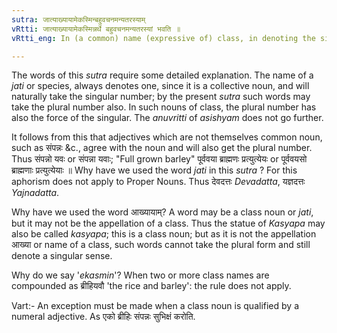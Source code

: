```yaml
---
sutra: जात्याख्यायामेकस्मिन्बहुवचनमन्यतरस्याम्
vRtti: जात्याख्यायामेकस्मिन्नर्थे बहुवचनमन्यतरस्यां भवति ॥
vRtti_eng: In (a common) name (expressive of) class, in denoting the singular, the plural is optionally employed.

---
```

The words of this _sutra_ require some detailed explanation. The name of a _jati_ or species, always denotes one, since it is a collective noun, and will naturally take the singular number; by the present _sutra_ such words may take the plural number also. In such nouns of class, the plural number has also the force of the singular. The _anuvritti_ of _asishyam_ does not go further.

It follows from this that adjectives which are not themselves common noun, such as संपन्नः &c., agree with the noun and will also get the plural number. Thus संपन्नो यवः or संपन्ना यवाः; "Full grown barley" पूर्ववया ब्राह्मणः प्रत्युत्येयः or पूर्ववयसो ब्राह्मणाः प्रत्युत्येयाः ॥ Why have we used the word _jati_ in this _sutra_ ? For this aphorism does not apply to Proper Nouns. Thus देवदत्तः _Devadatta_, यज्ञदत्तः _Yajnadatta_.

Why have we used the word आख्यायाम्? A word may be a class noun or _jati_, but it may not be the appellation of a class. Thus the statue of _Kasyapa_ may also be called _kasyapa_; this is a class noun; but as it is not the appellation आख्या or name of a class, such words cannot take the plural form and still denote a singular sense.

Why do we say '_ekasmin_'? When two or more class names are compounded as ब्रीहियवौ 'the rice and barley': the rule does not apply.

Vart:- An exception must be made when a class noun is qualified by a numeral adjective. As एको ब्रीहिः संपन्नः सुभिक्षं करोति.